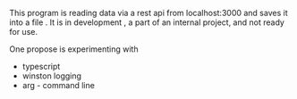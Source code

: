 This program is reading data via a rest api from localhost:3000 and saves it into a file . 
It is in development , a part of an internal project,  and not ready for use. 

One propose is experimenting with 
* typescript
* winston logging
* arg - command line
